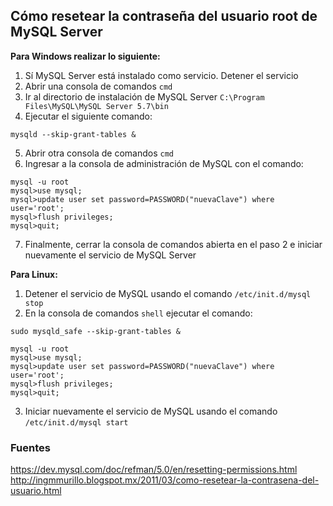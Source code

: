 ## Cómo resetear la contraseña del usuario root de MySQL Server

**Para Windows realizar lo siguiente:**

1. Sí MySQL Server está instalado como servicio. Detener el servicio
2. Abrir una consola de comandos `cmd`
3. Ir al directorio de instalación de MySQL Server `C:\Program Files\MySQL\MySQL Server 5.7\bin`
4. Ejecutar el siguiente comando: 

~~~    	
mysqld --skip-grant-tables & 
~~~

5. Abrir otra consola de comandos `cmd`
6. Ingresar a la consola de administración de MySQL con el comando:

~~~
mysql -u root
mysql>use mysql;
mysql>update user set password=PASSWORD("nuevaClave") where user='root';
mysql>flush privileges;
mysql>quit;
~~~

7. Finalmente, cerrar la consola de comandos abierta en el paso 2 e iniciar nuevamente el servicio de MySQL Server

**Para Linux:**

1. Detener el servicio de MySQL usando el comando `/etc/init.d/mysql stop`
2. En la consola de comandos `shell` ejecutar el comando:

~~~
sudo mysqld_safe --skip-grant-tables &

mysql -u root
mysql>use mysql;
mysql>update user set password=PASSWORD("nuevaClave") where user='root';
mysql>flush privileges;
mysql>quit;
~~~

3. Iniciar nuevamente el servicio de MySQL usando el comando `/etc/init.d/mysql start`

### Fuentes
https://dev.mysql.com/doc/refman/5.0/en/resetting-permissions.html<br/>
http://ingmmurillo.blogspot.mx/2011/03/como-resetear-la-contrasena-del-usuario.html
